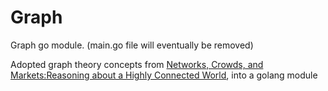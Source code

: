 # Graph

Graph go module. (main.go file will eventually be removed)

Adopted graph theory concepts from [Networks, Crowds, and Markets:Reasoning about a Highly Connected World](http://www.cs.cornell.edu/home/kleinber/networks-book/networks-book.pdf), into a golang module
